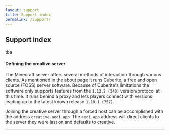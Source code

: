 ```yaml
---
layout: support
title: Support index
permalink: /support/
---
```


<section id="supportIndex">
	<div class="page-header">
		<h1>Support index</h1>
	</div>
	<p>tba</p>
	<h4>Defining the creative server</h4>
	<p>The Minecraft server offers several methods of interaction through various clients.  As mentioned in the about page it runs Cuberite, a free and open source (FOSS) server software.  Because of Cuberite's limitations the software only supports features from the <code>1.12.2 (340)</code> version/protocol at this time.  It runs behind a proxy and lets players connect with versions leading up to the latest known release <code>1.18.1 (757)</code>.</p>
	<p>Joining the creative server through a forced host can be accomplished with the address <code>creative.aedi.app</code>.  The <code>aedi.app</code> address will direct clients to the server they were last on and defaults to creative.</p>
</section>
<hr class="hidden">
